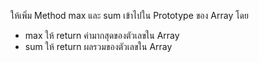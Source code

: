 ให้เพิ่ม Method max และ sum เข้าไปใน Prototype ของ Array โดย
- max ให้ return ค่ามากสุดของตัวเลขใน Array
- sum ให้ return ผลรวมของตัวเลขใน Array
